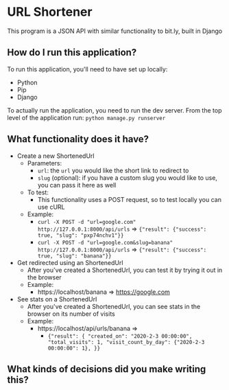 # URL Shortener

This program is a JSON API with similar functionality to bit.ly, built in Django


## How do I run this application?

To run this application, you'll need to have set up locally:

- Python
- Pip
- Django


To actually run the application, you need to run the dev server. From the top level of the application run: `python manage.py runserver`

## What functionality does it have?


- Create a new ShortenedUrl
	- Parameters:
		- `url`: the `url` you would like the short link to redirect to
		- `slug` (optional): if you have a custom slug you would like to use, you can pass it here as well
	- To test:
		- This functionality uses a POST request, so to test locally you can use cURL
	- Example:
		- `curl -X POST -d "url=google.com" http://127.0.0.1:8000/api/urls` => `{"result": {"success": true, "slug": "pxp74nchv1"}}`
		- `curl -X POST -d "url=google.com&slug=banana" http://127.0.0.1:8000/api/urls` => `{"result": {"success": true, "slug": "banana"}}`
- Get redirected using an ShortenedUrl
	- After you've created a ShortenedUrl, you can test it by trying it out in the browser
	- Example:
		- https://localhost/banana => https://google.com
- See stats on a ShortenedUrl
	- After you've created a ShortenedUrl, you can see stats in the browser on its number of visits
	- Example:
		- https://localhost/api/urls/banana => 
			- `{"result": {
					"created_on": "2020-2-3 00:00:00",
					"total_visits": 1,
					"visit_count_by_day": {"2020-2-3 00:00:00": 1},
				}}`



## What kinds of decisions did you make writing this?

